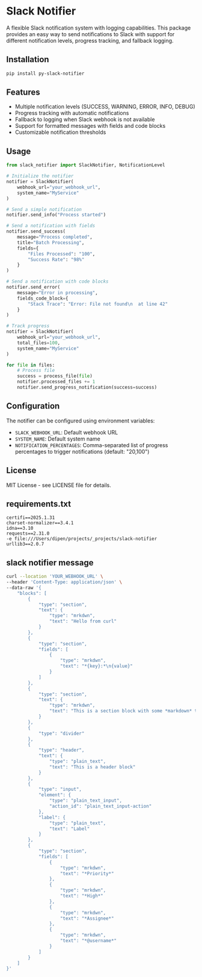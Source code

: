 # Slack Notifier

A flexible Slack notification system with logging capabilities. This package provides an easy way to send notifications to Slack with support for different notification levels, progress tracking, and fallback logging.

## Installation

```bash
pip install py-slack-notifier
```

## Features

- Multiple notification levels (SUCCESS, WARNING, ERROR, INFO, DEBUG)
- Progress tracking with automatic notifications
- Fallback to logging when Slack webhook is not available
- Support for formatted messages with fields and code blocks
- Customizable notification thresholds

## Usage

```python
from slack_notifier import SlackNotifier, NotificationLevel

# Initialize the notifier
notifier = SlackNotifier(
    webhook_url="your_webhook_url",
    system_name="MyService"
)

# Send a simple notification
notifier.send_info("Process started")

# Send a notification with fields
notifier.send_success(
    message="Process completed",
    title="Batch Processing",
    fields={
        "Files Processed": "100",
        "Success Rate": "98%"
    }
)

# Send a notification with code blocks
notifier.send_error(
    message="Error in processing",
    fields_code_block={
        "Stack Trace": "Error: File not found\n  at line 42"
    }
)

# Track progress
notifier = SlackNotifier(
    webhook_url="your_webhook_url",
    total_files=100,
    system_name="MyService"
)

for file in files:
    # Process file
    success = process_file(file)
    notifier.processed_files += 1
    notifier.send_progress_notification(success=success)
```

## Configuration

The notifier can be configured using environment variables:

- `SLACK_WEBHOOK_URL`: Default webhook URL
- `SYSTEM_NAME`: Default system name
- `NOTIFICATION_PERCENTAGES`: Comma-separated list of progress percentages to trigger notifications (default: "20,100")

## License

MIT License - see LICENSE file for details.

## requirements.txt

```
certifi==2025.1.31
charset-normalizer==3.4.1
idna==3.10
requests==2.31.0
-e file:///Users/dipen/projects/_projects/slack-notifier
urllib3==2.0.7
```


## slack notifier message

```bash
curl --location 'YOUR_WEBHOOK_URL' \
--header 'Content-Type: application/json' \
--data-raw '{
    "blocks": [
        {
            "type": "section",
            "text": {
                "type": "mrkdwn",
                "text": "Hello from curl"
            }
        },
        {
            "type": "section",
            "fields": [
                {
                    "type": "mrkdwn",
                    "text": "*{key}:*\n{value}"
                }
            ]
        },
        {
            "type": "section",
            "text": {
                "type": "mrkdwn",
                "text": "This is a section block with some *markdown* text."
            }
        },
        {
            "type": "divider"
        },
        {
            "type": "header",
            "text": {
                "type": "plain_text",
                "text": "This is a header block"
            }
        },
        {
            "type": "input",
            "element": {
                "type": "plain_text_input",
                "action_id": "plain_text_input-action"
            },
            "label": {
                "type": "plain_text",
                "text": "Label"
            }
        },
        {
            "type": "section",
            "fields": [
                {
                    "type": "mrkdwn",
                    "text": "*Priority*"
                },
                {
                    "type": "mrkdwn",
                    "text": "*High*"
                },
                {
                    "type": "mrkdwn",
                    "text": "*Assignee*"
                },
                {
                    "type": "mrkdwn",
                    "text": "*@username*"
                }
            ]
        }
    ]
}'
```